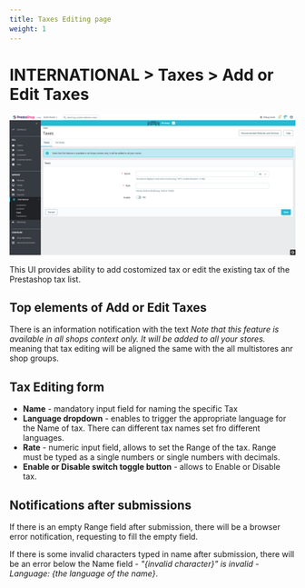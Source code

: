 ```yaml
---
title: Taxes Editing page
weight: 1
---
```


# INTERNATIONAL > Taxes > Add or Edit Taxes

![Taxes](static/img/international-add-edit-taxes.png)

This UI provides ability to add costomized tax or edit the existing tax of the Prestashop tax list.

## Top elements of Add or Edit Taxes

There is an information notification with the text _Note that this feature is available in all shops context only. It will be added to all your stores._ meaning that tax editing will be aligned the same with the all multistores anr shop groups.

## Tax Editing form

- **Name** - mandatory input field for naming the specific Tax
- **Language dropdown** - enables to trigger the appropriate language for the Name of tax. There can different tax names set fro different languages.
- **Rate** - numeric input field, allows to set the Range of the tax. Range must be typed as a single numbers or single numbers with decimals.
- **Enable or Disable switch toggle button** - allows to Enable or Disable tax.

## Notifications after submissions

If there is an empty Range field after submission, there will be a browser error notification, requesting to fill the empty field.

If there is some invalid characters typed in name after submission, there will be an error below the Name field - _"{invalid character}" is invalid - Language: {the language of the name}_.
